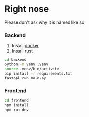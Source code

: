 # Right nose
Please don't ask why it is named like so

### Backend
1. Install [docker](https://docs.docker.com/engine/install/)
2. Install [rust](https://www.rust-lang.org/tools/install)

```bash
cd backend
python -m venv .venv
source .venv/bin/activate
pip install -r requirements.txt
fastapi run main.py
```

### Frontend
```bash
cd frontend
npm install
npm run dev
```
